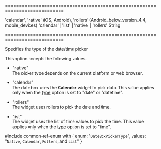 ===========================================================================
<!--default-->'calendar', 'native' (iOS, Android), 'rollers' (Android_below_version_4.4, mobile_devices)<!--/default-->
<!--acceptValues-->'calendar' | 'list' | 'native' | 'rollers'<!--/acceptValues-->
<!--type-->String<!--/type-->
===========================================================================

<!--shortDescription-->
Specifies the type of the date/time picker.
<!--/shortDescription-->

<!--fullDescription-->
This option accepts the following values.

- "native"  
 The picker type depends on the current platform or web browser.

- "calendar"  
 The date box uses the **Calendar** widget to pick data. This value applies only when the [type](/Documentation/ApiReference/UI_Widgets/dxDateBox/Configuration/#type) option is set to "date" or "datetime".

- "rollers"  
 The widget uses rollers to pick the date and time.

- "list"  
 The widget uses the list of time values to pick the time. This value applies only when the [type](/Documentation/ApiReference/UI_Widgets/dxDateBox/Configuration/#type) option is set to "time".

#include common-ref-enum with {
    enum: "`DateBoxPickerType`",
    values: "`Native`, `Calendar`, `Rollers`, and `List`"
}
<!--/fullDescription-->